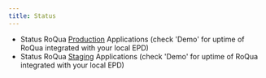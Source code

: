 ```yaml
---
title: Status
---
```


* Status RoQua [Production](https://status.roqua.nl) Applications (check 'Demo' for uptime of RoQua integrated with your local EPD)
* Status RoQua [Staging](https://status.roqua-staging.nl) Applications (check 'Demo' for uptime of RoQua integrated with your local EPD)
